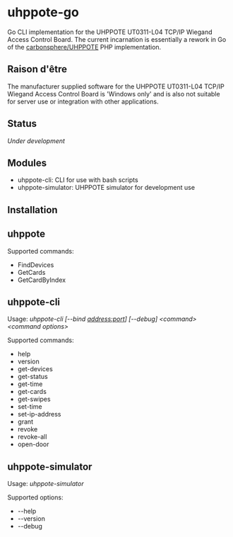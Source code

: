 # uhppote-go

Go CLI implementation for the UHPPOTE UT0311-L04 TCP/IP Wiegand Access Control Board. The current incarnation is essentially a rework in Go of the [carbonsphere/UHPPOTE](https://github.com/carbonsphere/UHPPOTE) PHP implementation.

## Raison d'être

The manufacturer supplied software for the UHPPOTE UT0311-L04 TCP/IP Wiegand Access Control Board is 'Windows only' and is also not suitable for server use or integration with other applications.

## Status

*Under development*

## Modules

- uhppote-cli:       CLI for use with bash scripts
- uhppote-simulator: UHPPOTE simulator for development use

## Installation

## uhppote

Supported commands:
- FindDevices
- GetCards
- GetCardByIndex

## uhppote-cli

Usage: *uhppote-cli [--bind <address:port>] [--debug] \<command\> \<command options\>*

Supported commands:
- help
- version
- get-devices
- get-status
- get-time
- get-cards
- get-swipes
- set-time
- set-ip-address
- grant
- revoke
- revoke-all
- open-door

## uhppote-simulator

Usage: *uhppote-simulator*

Supported options:
- --help
- --version
- --debug








